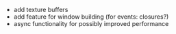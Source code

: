 - add texture buffers
- add feature for window building (for events: closures?)
- async functionality for possibly improved performance